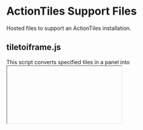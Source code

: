 # ActionTiles Support Files
Hosted files to support an ActionTiles installation.

## tiletoiframe.js

This script converts specified tiles in a panel into <iframe> elements which can be used to display any chosen URL. It also allows an <iframe> to be added as the _target_ attribute for other URL Shortcuts in the panel so the contents can be dynamically changed.

_It is probably best to convert URL Shortcuts or blank tiles as they are essentially static so removing their innards is unlikely to confuse anything. A URL Shortcut has the advantage that you can use the title, icon and the colour to make it obvious it hasn't been converted yet._

### Usage
The top of script needs to be edited to define the following information:

* For each tile to be converted:
    * The `name` attribute to be used for the HTML <iframe> element. This is also used as the index of an associative array.
    * The `id` of the tile. This is the _at-tile-id_ attribute of each tile's top level element, which is in UUID format. This can be found in a desktop version of Chrome, for example, by a right-click on a tile and choosing _Inspect_, then digging it out of the developer window.
    * The `src` attribute of the HTML <iframe> element, which is a URL to be displayed in the <iframe> by default.
    * The `filter` which is a partial URL to be matched with the start of all of the URL Shortcuts in the panel, with matching URLs having their _target_ attributes set to the name of the <iframe>.
* A array containing the <iframe> _name_ attributes in the order they are to be converted. The purpose of this is to allow a particular <iframe> to be created last so it is the one being targetted by any matching URL Shortcuts.
* A size adjustment for the <iframe> elements so that they overlap the gutter around the original tile. This is necessary when an ActionTiles panel is being loaded into an <iframe>. This size required will depend on the size of your screen, your choice of tiles, and the contents of your panel. 

The script needs to be installed somewhere convenient and then needs to be called manually from the panel. This means defining it as a URL Shortcut with the URL `javascript: $.getScript('<path to the script>');`. If you are converting a URL Shortcut to an <iframe> then that would be a good place for it (and if you converting more than one they could all use the same URL).

If you just want to display fixed URLs in each <iframe>, then that's all you need to do. Clicking the shortcut above will run the script and do the conversions for you.

If you want to be able to dynamically change which <iframe> is targetted by URL Shortcuts, or want to reset the <iframe> to its default contents, you will need to use an extra URL Shortcut for each tile with the URL `javascript: anideatiletoiframe( 'IFRAMENAME' );` where `IFRAMENAME` is the _name_ of the appropriate <iframe>.

### To do
* There needs to be a more flexible way of filtering the URL Shortcuts.

## arrivals.php and departures.php
These two PHP scripts are intended to provide content for an <iframe> as created by __tiletoiframe.js__. The __arrivals.php__ script querys the TfL Unified API for live arrivals details for buses and trams at a specified stop, and displays all the available times in in a format compatible with an ActionTiles panel (the CSS has to be custom designed to work with a 3x2 <iframe> on a particular size of panel on a particular size of screen). The `departures.php` file does a similar thing for journeys between two defined National Rail stations (defaulting to a maximum of ten services), displaying the live departures from the origin but with an option to toggle to live arrivals at the destination.
   
The scripts are configured using the `[arrivals]` and `[departures]` sections of __anidea.ini__.

## panel.php
This is a frameset that can be configured to call an ActionTiles panel. It accommodates panels designed for a tablet with a defined screen width in CSS pixels, and adjusts the scaling for other displays it runs on. The frameset will run as a web application when saved on mobile devices.

The script is configured using the `[panel]` section of __anidea.ini__. If installed under the name `FILENAME.php` it will use the `[FILENAME]` section.

## weather.php
This PHP script provides content for an <iframe> as created by __tiletoiframe.js__. It is designed for a 3x2 tile and the CSS has been custom designed for a particular size of panel on a particular size of screen. It displays a row of three 1x1 tiles showing the currrent weather for a location using a feed from OpenWeatherMap. It then displays another row of 1x1 tiles displaying the forecasts from the 3 hourly 5 day feed provided by the Met Office DataPoint API (they may be scrolled horizontally as required). This is followed by a 3x1 tile expanding on each of the forecasts (this can be brought into view by clicking on the appropriate forecast tile). The regional text forecast for the next five days from the Met Office DataPoint API follows. The UK outlook out to thirty days is stripped off but could just as easily be an option.

_OpenWeatherMap is used for the current observations because the Met Office DataPoint API (my preferred source) only provides hourly current observations and these can take half an hour to reach the feed, meaning the data can be up to an hour and a half old. OpenWeatherMap observations are updated every half an hour and appear in the feed within about twenty minutes._

The script is configured using the `[weather]` section of __anidea.ini__.

## anidea.ini
The __anidea.ini__ file is a configuration file for the various PHP scripts. The PHP scripts allow the various parameters to be overridden by the query string.
